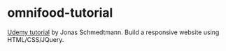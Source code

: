 # omnifood-tutorial
[Udemy tutorial](https://www.udemy.com/design-and-develop-a-killer-website-with-html5-and-css3/) by Jonas Schmedtmann.
Build a responsive website using HTML/CSS/JQuery.
